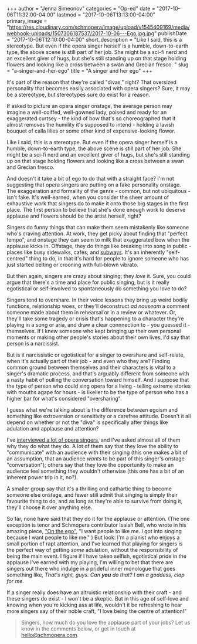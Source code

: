 +++
author = "Jenna Simeonov"
categories = "Op-ed"
date = "2017-10-06T11:32:00-04:00"
lastmod = "2017-10-06T13:13:00-04:00"
primary_image = "https://res.cloudinary.com/schmopera/image/upload/v1545409169/media/webhook-uploads/1507306187537/2017-10-06---Ego.jpg.jpg"
publishDate = "2017-10-06T12:10:00-04:00"
short_description = "Like I said, this is a stereotype. But even if the opera singer herself is a humble, down-to-earth type, the above scene is still part of her job. She might be a sci-fi nerd and an excellent giver of hugs, but she&#039;s still standing up on that stage holding flowers and looking like a cross between a swan and Grecian fresco. "
slug = "a-singer-and-her-ego"
title = "A singer and her ego"
+++

It's part of the reason that they're called "divas," right? That oversized personality that becomes easily associated with opera singers? Sure, it may be a stereotype, but stereotypes sure do exist for a reason. 

If asked to picture an opera singer onstage, the average person may imagine a well-coiffed, well-gowned lady, poised and ready for an exaggerated curtsey - the kind of bow that's so choreographed that it almost removes the humility it's supposed to intend - holding a lavish bouquet of calla lilies or some other kind of expensive-looking flower.

Like I said, this is a stereotype. But even if the opera singer herself is a humble, down-to-earth type, the above scene is still part of her job. She might be a sci-fi nerd and an excellent giver of hugs, but she's still standing up on that stage holding flowers and looking like a cross between a swan and Grecian fresco. 

And doesn't it take a bit of ego to do that with a straight face? I'm not suggesting that opera singers are putting on a fake personality onstage. The exaggeration and formality of the genre - common, but not ubiquitous - isn't fake. It's well-earned, when you consider the sheer amount of exhaustive work that singers do to make it onto those big stages in the first place. The first person to believe that she's done enough work to deserve applause and flowers should be the artist herself, right?

Singers do funny things that can make them seem mistakenly like someone who's craving attention. At work, they get picky about finding that "perfect tempo", and onstage they can seem to milk that exaggerated bow when the applause kicks in. Offstage, they do things like breaking into song in public - places like busy sidewalks, cafés, and [subways](/louis-cks-subway-opera-singer/). It's an inherently "self-centred" thing to do, in that it's hard for people to ignore someone who has just started belting or crooning with full-blown vibrato. 

But then again, singers are crazy about singing; they *love* it. Sure, you could argue that 
there's a time and place for public singing, but is it really egotistical or self-involved to spontaneously do something you love to do?

Singers tend to overshare. In their voice lessons they bring up weird bodily functions, relationship woes, or they'll deconstruct *ad nauseam* a comment someone made about them in rehearsal or in a review or whatever. Or, they'll take some tragedy or crisis that's happening to a character they're playing in a song or aria, and draw a clear connnection to - you guessed it - themselves. If I knew someone who kept bringing up their own personal moments or making other people's stories about their own lives, I'd say that person is a narcissist. 

But is it narcissistic or egotistical for a singer to overshare and self-relate, when it's actually part of their job - and even who they are? Finding common ground between themselves and their characters is vital to a singer's dramatic process, and that's arguably different from someone with a nasty habit of pulling the conversation toward himself. And I suppose that the type of person who could sing opera for a living - telling extreme stories with mouths agape for hours - is likelier to be the type of person who has a higher bar for what's considered "oversharing".

I guess what we're talking about is the difference between egoism and something like extroversion or sensitivity or a carefree attitude. Doesn't it all depend on whether or not the "diva" is specifically after things like adulation and applause and attention?

I've [interviewed a lot of opera singers](/what-weve-learned-by-talking-with-108-opera-singers/), and I've asked almost all of them why they do what they do. A lot of them say that they love the ability to "communicate" with an audience with their singing (this one makes a bit of an assumption, that an audience *wants* to be part of this singer's onstage "conversation"); others say that they love the opportunity to make an audience feel something they wouldn't otherwise (this one has a bit of an inherent power trip in it, no?).

A smaller group say that it's a thrilling and cathartic thing to become someone else onstage, and fewer still admit that singing is simply their favourite thing to do, and as long as they're able to survive from doing it, they'll choose it over anything else.

So far, none have said that they do it for the applause or attention. (The one exception is tenor and Schmopera contributor Isaiah Bell, who wrote in his amazing piece, ["On the ego"](/on-the-ego/), "I want people to like me. I got into singing because I want people to like me." ) But look: I'm a pianist who enjoys a small portion of rapt attention, and I've learned that playing for singers is the perfect way of getting *some* adulation, without the responsibility of being the main event. I figure if I have taken selfish, egotistical pride in the applause I've earned with my playing, I'm willing to bet that there are singers out there who indulge in a prideful inner monologue that goes something like, *That's right, guys. Can **you** do that? I am a goddess, clap for me*.

If a singer really does have an altruistic relationship with their craft - and these singers do exist - I won't be a skeptic. But in this age of self-love and knowing when you're kicking ass at life, wouldn't it be refreshing to hear more singers say of their noble craft, "I love being the centre of attention!"

>Singers, how much do you love the applause part of your jobs? Let us know in the comments below, or get in touch at [hello@schmopera.com](mailto:hello@schmopera.com).

